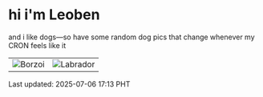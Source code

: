 # hi i'm Leoben

and i like dogs—so have some random dog pics that change whenever my CRON feels like it

|  |  |
|--------|----------|
| ![Borzoi](https://random-dog-vercel.vercel.app/api/random-borzoi?v=1751793219) | ![Labrador](https://random-dog-vercel.vercel.app/api/random-labrador?v=1751793219) |

Last updated: 2025-07-06 17:13 PHT

